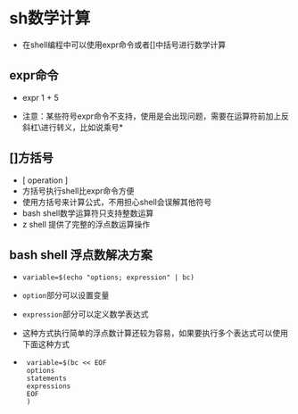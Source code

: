 # sh数学计算

- 在shell编程中可以使用expr命令或者[]中括号进行数学计算

## expr命令

- expr 1 + 5

- 注意：某些符号expr命令不支持，使用是会出现问题，需要在运算符前加上反斜杠\进行转义，比如说乘号*

## []方括号

- [ operation ]
- 方括号执行shell比expr命令方便
- 使用方括号来计算公式，不用担心shell会误解其他符号
- bash shell数学运算符只支持整数运算
- z shell 提供了完整的浮点数运算操作

## bash shell 浮点数解决方案

- `variable=$(echo "options; expression" | bc)`
- `option`部分可以设置变量
- `expression`部分可以定义数学表达式
- 这种方式执行简单的浮点数计算还较为容易，如果要执行多个表达式可以使用下面这种方式

- ```
   variable=$(bc << EOF 
   options 
   statements 
   expressions 
   EOF 
   ) 
  ```
